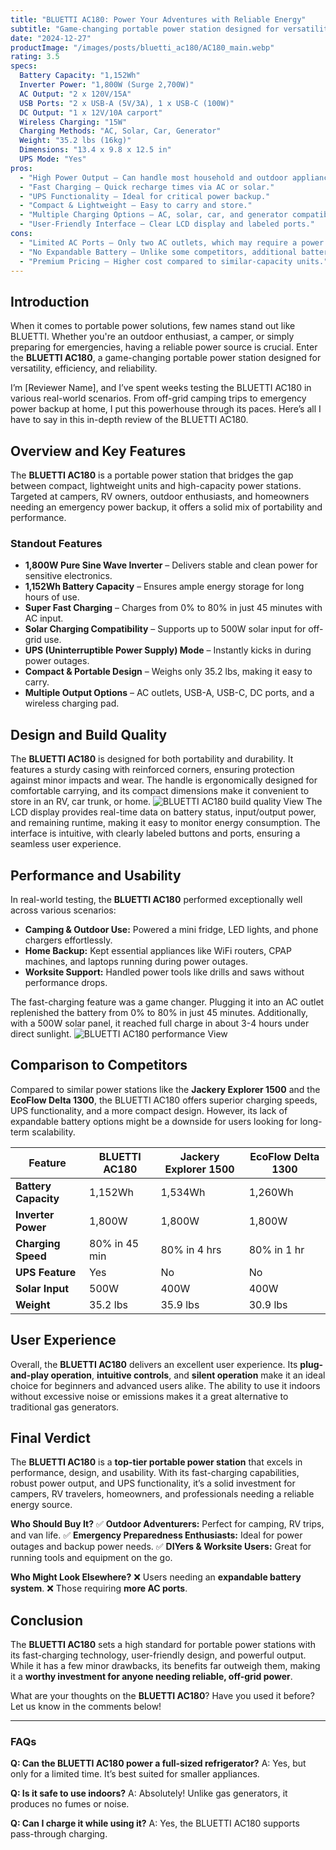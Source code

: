 ```yaml
---
title: "BLUETTI AC180: Power Your Adventures with Reliable Energy"
subtitle: "Game-changing portable power station designed for versatility, efficiency, and reliability"
date: "2024-12-27"
productImage: "/images/posts/bluetti_ac180/AC180_main.webp"
rating: 3.5
specs:
  Battery Capacity: "1,152Wh"
  Inverter Power: "1,800W (Surge 2,700W)"
  AC Output: "2 x 120V/15A"
  USB Ports: "2 x USB-A (5V/3A), 1 x USB-C (100W)"
  DC Output: "1 x 12V/10A carport"
  Wireless Charging: "15W"
  Charging Methods: "AC, Solar, Car, Generator"
  Weight: "35.2 lbs (16kg)"
  Dimensions: "13.4 x 9.8 x 12.5 in"
  UPS Mode: "Yes"
pros:
  - "High Power Output – Can handle most household and outdoor appliances."
  - "Fast Charging – Quick recharge times via AC or solar."
  - "UPS Functionality – Ideal for critical power backup."
  - "Compact & Lightweight – Easy to carry and store."
  - "Multiple Charging Options – AC, solar, car, and generator compatibility."
  - "User-Friendly Interface – Clear LCD display and labeled ports."
cons:
  - "Limited AC Ports – Only two AC outlets, which may require a power strip."
  - "No Expandable Battery – Unlike some competitors, additional batteries can’t be added."
  - "Premium Pricing – Higher cost compared to similar-capacity units."
---
```


## Introduction

When it comes to portable power solutions, few names stand out like BLUETTI. Whether you're an outdoor enthusiast, a camper, or simply preparing for emergencies, having a reliable power source is crucial. Enter the **BLUETTI AC180**, a game-changing portable power station designed for versatility, efficiency, and reliability.

I’m [Reviewer Name], and I’ve spent weeks testing the BLUETTI AC180 in various real-world scenarios. From off-grid camping trips to emergency power backup at home, I put this powerhouse through its paces. Here’s all I have to say in this in-depth review of the BLUETTI AC180.

## Overview and Key Features

The **BLUETTI AC180** is a portable power station that bridges the gap between compact, lightweight units and high-capacity power stations. Targeted at campers, RV owners, outdoor enthusiasts, and homeowners needing an emergency power backup, it offers a solid mix of portability and performance.

### Standout Features
- **1,800W Pure Sine Wave Inverter** – Delivers stable and clean power for sensitive electronics.
- **1,152Wh Battery Capacity** – Ensures ample energy storage for long hours of use.
- **Super Fast Charging** – Charges from 0% to 80% in just 45 minutes with AC input.
- **Solar Charging Compatibility** – Supports up to 500W solar input for off-grid use.
- **UPS (Uninterruptible Power Supply) Mode** – Instantly kicks in during power outages.
- **Compact & Portable Design** – Weighs only 35.2 lbs, making it easy to carry.
- **Multiple Output Options** – AC outlets, USB-A, USB-C, DC ports, and a wireless charging pad.

## Design and Build Quality

The **BLUETTI AC180** is designed for both portability and durability. It features a sturdy casing with reinforced corners, ensuring protection against minor impacts and wear. The handle is ergonomically designed for comfortable carrying, and its compact dimensions make it convenient to store in an RV, car trunk, or home.
![BLUETTI AC180 build quality View](/images/posts/bluetti_ac180/AC180_1.jpg)
The LCD display provides real-time data on battery status, input/output power, and remaining runtime, making it easy to monitor energy consumption. The interface is intuitive, with clearly labeled buttons and ports, ensuring a seamless user experience.

## Performance and Usability

In real-world testing, the **BLUETTI AC180** performed exceptionally well across various scenarios:
- **Camping & Outdoor Use:** Powered a mini fridge, LED lights, and phone chargers effortlessly.
- **Home Backup:** Kept essential appliances like WiFi routers, CPAP machines, and laptops running during power outages.
- **Worksite Support:** Handled power tools like drills and saws without performance drops.

The fast-charging feature was a game changer. Plugging it into an AC outlet replenished the battery from 0% to 80% in just 45 minutes. Additionally, with a 500W solar panel, it reached full charge in about 3-4 hours under direct sunlight.
![BLUETTI AC180 performance View](/images/posts/bluetti_ac180/AC180.jpg)

## Comparison to Competitors

Compared to similar power stations like the **Jackery Explorer 1500** and the **EcoFlow Delta 1300**, the BLUETTI AC180 offers superior charging speeds, UPS functionality, and a more compact design. However, its lack of expandable battery options might be a downside for users looking for long-term scalability.

| Feature             | BLUETTI AC180 | Jackery Explorer 1500 | EcoFlow Delta 1300 |
|--------------------|--------------|----------------------|------------------|
| **Battery Capacity** | 1,152Wh      | 1,534Wh             | 1,260Wh          |
| **Inverter Power**  | 1,800W       | 1,800W              | 1,800W           |
| **Charging Speed**  | 80% in 45 min | 80% in 4 hrs        | 80% in 1 hr      |
| **UPS Feature**    | Yes          | No                  | No               |
| **Solar Input**    | 500W         | 400W                | 400W             |
| **Weight**         | 35.2 lbs     | 35.9 lbs            | 30.9 lbs         |

## User Experience

Overall, the **BLUETTI AC180** delivers an excellent user experience. Its **plug-and-play operation**, **intuitive controls**, and **silent operation** make it an ideal choice for beginners and advanced users alike. The ability to use it indoors without excessive noise or emissions makes it a great alternative to traditional gas generators.

## Final Verdict

The **BLUETTI AC180** is a **top-tier portable power station** that excels in performance, design, and usability. With its fast-charging capabilities, robust power output, and UPS functionality, it’s a solid investment for campers, RV travelers, homeowners, and professionals needing a reliable energy source.

**Who Should Buy It?**
✅ **Outdoor Adventurers:** Perfect for camping, RV trips, and van life.
✅ **Emergency Preparedness Enthusiasts:** Ideal for power outages and backup power needs.
✅ **DIYers & Worksite Users:** Great for running tools and equipment on the go.

**Who Might Look Elsewhere?**
❌ Users needing an **expandable battery system**.
❌ Those requiring **more AC ports**.

## Conclusion

The **BLUETTI AC180** sets a high standard for portable power stations with its fast-charging technology, user-friendly design, and powerful output. While it has a few minor drawbacks, its benefits far outweigh them, making it a **worthy investment for anyone needing reliable, off-grid power**.

What are your thoughts on the **BLUETTI AC180**? Have you used it before? Let us know in the comments below!

---

### FAQs

**Q: Can the BLUETTI AC180 power a full-sized refrigerator?**
A: Yes, but only for a limited time. It’s best suited for smaller appliances.

**Q: Is it safe to use indoors?**
A: Absolutely! Unlike gas generators, it produces no fumes or noise.

**Q: Can I charge it while using it?**
A: Yes, the BLUETTI AC180 supports pass-through charging.

